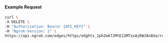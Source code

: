 <!-- Code generated for API Clients. DO NOT EDIT. -->

#### Example Request

```bash
curl \
-X DELETE \
-H "Authorization: Bearer {API_KEY}" \
-H "Ngrok-Version: 2" \
https://api.ngrok.com/edges/https/edghts_2phZe67JMtE22MTxsAjRWJ8n8Uo/routes/edghtsrt_2phZe30915m6N00pUHM1gKRHvFT/oidc
```

